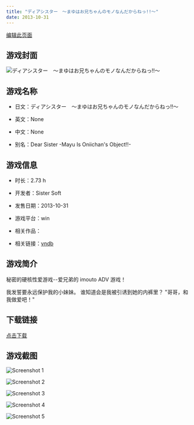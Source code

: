 ```yaml
---
title: "ディアシスター　～まゆはお兄ちゃんのモノなんだからねっ!!～"
date: 2013-10-31
---
```

[编辑此页面](https://github.com/ACG-3/ADV3-source/blob/main/source/_posts/%E3%83%87%E3%82%A3%E3%82%A2%E3%82%B7%E3%82%B9%E3%82%BF%E3%83%BC%E3%80%80%EF%BD%9E%E3%81%BE%E3%82%86%E3%81%AF%E3%81%8A%E5%85%84%E3%81%A1%E3%82%83%E3%82%93%E3%81%AE%E3%83%A2%E3%83%8E%E3%81%AA%E3%82%93%E3%81%A0%E3%81%8B%E3%82%89%E3%81%AD%E3%81%A3%21%21%EF%BD%9E.md)

## 游戏封面

![ディアシスター　～まゆはお兄ちゃんのモノなんだからねっ!!～](https%3A//pan.timero.xyz/onedrive/img_lib_001/%E3%83%87%E3%82%A3%E3%82%A2%E3%82%B7%E3%82%B9%E3%82%BF%E3%83%BC%E3%80%80%EF%BD%9E%E3%81%BE%E3%82%86%E3%81%AF%E3%81%8A%E5%85%84%E3%81%A1%E3%82%83%E3%82%93%E3%81%AE%E3%83%A2%E3%83%8E%E3%81%AA%E3%82%93%E3%81%A0%E3%81%8B%E3%82%89%E3%81%AD%E3%81%A3%21%21%EF%BD%9E_cover.avif)


## 游戏名称

- 日文：ディアシスター　～まゆはお兄ちゃんのモノなんだからねっ!!～
- 英文：None
- 中文：None

- 别名：Dear Sister -Mayu Is Oniichan's Object!!-


## 游戏信息

- 时长：2.73 h
- 开发者：Sister Soft
- 发售日期：2013-10-31
- 游戏平台：win
- 相关作品：

- 相关链接：[vndb](https://vndb.org/v14003)


## 游戏简介

秘密的硬核性爱游戏--爱兄弟的 imouto ADV 游戏！

我发誓要永远保护我的小妹妹。
谁知道会是我被引诱到她的内裤里？
"哥哥，和我做爱吧！"




## 下载链接

[点击下载](https://pan.timero.xyz/onedrive/adv_lib_001/%E3%83%87%E3%82%A3%E3%82%A2%E3%82%B7%E3%82%B9%E3%82%BF%E3%83%BC%E3%80%80%EF%BD%9E%E3%81%BE%E3%82%86%E3%81%AF%E3%81%8A%E5%85%84%E3%81%A1%E3%82%83%E3%82%93%E3%81%AE%E3%83%A2%E3%83%8E%E3%81%AA%E3%82%93%E3%81%A0%E3%81%8B%E3%82%89%E3%81%AD%E3%81%A3%21%21%EF%BD%9E)


## 游戏截图


![Screenshot 1](https%3A//pan.timero.xyz/onedrive/img_lib_001/%E3%83%87%E3%82%A3%E3%82%A2%E3%82%B7%E3%82%B9%E3%82%BF%E3%83%BC%E3%80%80%EF%BD%9E%E3%81%BE%E3%82%86%E3%81%AF%E3%81%8A%E5%85%84%E3%81%A1%E3%82%83%E3%82%93%E3%81%AE%E3%83%A2%E3%83%8E%E3%81%AA%E3%82%93%E3%81%A0%E3%81%8B%E3%82%89%E3%81%AD%E3%81%A3%21%21%EF%BD%9E_Screenshot_1.avif)

![Screenshot 2](https%3A//pan.timero.xyz/onedrive/img_lib_001/%E3%83%87%E3%82%A3%E3%82%A2%E3%82%B7%E3%82%B9%E3%82%BF%E3%83%BC%E3%80%80%EF%BD%9E%E3%81%BE%E3%82%86%E3%81%AF%E3%81%8A%E5%85%84%E3%81%A1%E3%82%83%E3%82%93%E3%81%AE%E3%83%A2%E3%83%8E%E3%81%AA%E3%82%93%E3%81%A0%E3%81%8B%E3%82%89%E3%81%AD%E3%81%A3%21%21%EF%BD%9E_Screenshot_2.avif)

![Screenshot 3](https%3A//pan.timero.xyz/onedrive/img_lib_001/%E3%83%87%E3%82%A3%E3%82%A2%E3%82%B7%E3%82%B9%E3%82%BF%E3%83%BC%E3%80%80%EF%BD%9E%E3%81%BE%E3%82%86%E3%81%AF%E3%81%8A%E5%85%84%E3%81%A1%E3%82%83%E3%82%93%E3%81%AE%E3%83%A2%E3%83%8E%E3%81%AA%E3%82%93%E3%81%A0%E3%81%8B%E3%82%89%E3%81%AD%E3%81%A3%21%21%EF%BD%9E_Screenshot_3.avif)

![Screenshot 4](https%3A//pan.timero.xyz/onedrive/img_lib_001/%E3%83%87%E3%82%A3%E3%82%A2%E3%82%B7%E3%82%B9%E3%82%BF%E3%83%BC%E3%80%80%EF%BD%9E%E3%81%BE%E3%82%86%E3%81%AF%E3%81%8A%E5%85%84%E3%81%A1%E3%82%83%E3%82%93%E3%81%AE%E3%83%A2%E3%83%8E%E3%81%AA%E3%82%93%E3%81%A0%E3%81%8B%E3%82%89%E3%81%AD%E3%81%A3%21%21%EF%BD%9E_Screenshot_4.avif)

![Screenshot 5](https%3A//pan.timero.xyz/onedrive/img_lib_001/%E3%83%87%E3%82%A3%E3%82%A2%E3%82%B7%E3%82%B9%E3%82%BF%E3%83%BC%E3%80%80%EF%BD%9E%E3%81%BE%E3%82%86%E3%81%AF%E3%81%8A%E5%85%84%E3%81%A1%E3%82%83%E3%82%93%E3%81%AE%E3%83%A2%E3%83%8E%E3%81%AA%E3%82%93%E3%81%A0%E3%81%8B%E3%82%89%E3%81%AD%E3%81%A3%21%21%EF%BD%9E_Screenshot_5.avif)

